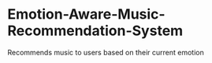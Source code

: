 # Emotion-Aware-Music-Recommendation-System
Recommends music to users based on their current emotion
